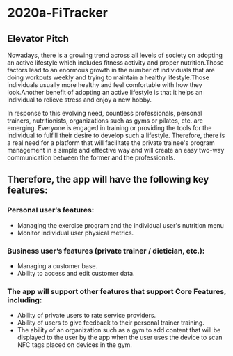# 2020a-FiTracker

## Elevator Pitch
Nowadays, there is a growing trend across all levels of society on adopting an active lifestyle which includes fitness activity and proper nutrition.Those factors lead to an enormous growth in the number of individuals that are doing workouts weekly and trying to maintain a healthy lifestyle.Those individuals usually more healthy and feel comfortable with how they look.Another benefit of adopting an active lifestyle is that it helps an individual to relieve stress and enjoy a new hobby.

In response to this evolving need, countless professionals, personal trainers, nutritionists, organizations such as gyms or pilates, etc. are emerging. Everyone is engaged in training or providing the tools for the individual to fulfill their desire to develop such a lifestyle. Therefore, there is a real need for a platform that will facilitate the private trainee's program management in a simple and  effective way and will create an easy two-way communication between the former and the professionals.

## Therefore, the app will have the following key features:
### Personal user’s features:
* Managing the exercise program and the individual user's nutrition menu
* Monitor individual user physical metrics.
### Business user’s features (private trainer / dietician, etc.):
* Managing a customer base.
* Ability to access and edit customer data.
### The app will support other features that support Core Features, including:
* Ability of private users to rate service providers.
* Ability of users to give feedback to their personal trainer training.
* The ability of an organization such as a gym to add content that will be displayed to the user by the app when the user uses the device   to scan NFC tags placed on devices in the gym.
